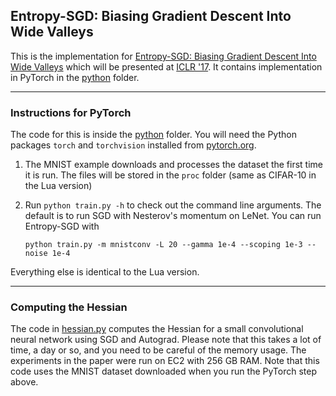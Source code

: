 ## Entropy-SGD: Biasing Gradient Descent Into Wide Valleys

This is the implementation for [Entropy-SGD: Biasing Gradient Descent Into Wide Valleys](https://arxiv.org/abs/1611.01838) which will be presented at [ICLR '17](http://iclr.cc). It contains implementation in PyTorch in the [python](python) folder.

-----------------------------

### Instructions for PyTorch

The code for this is inside the [python](python) folder. You will need the Python packages `torch` and `torchvision` installed from [pytorch.org](pytorch.org).

1. The MNIST example downloads and processes the dataset the first time it is run. The files will be stored in the `proc` folder (same as CIFAR-10 in the Lua version)

2. Run ``python train.py -h`` to check out the command line arguments. The default is to run SGD with Nesterov's momentum on LeNet. You can run Entropy-SGD with
   ```
   python train.py -m mnistconv -L 20 --gamma 1e-4 --scoping 1e-3 --noise 1e-4
   ```
Everything else is identical to the Lua version.

-----------------------------

### Computing the Hessian

The code in [hessian.py](python/hessian.py) computes the Hessian for a small convolutional neural network using SGD and Autograd. Please note that this takes a lot of time, a day or so, and you need to be careful of the memory usage. The experiments in the paper were run on EC2 with 256 GB RAM. Note that this code uses the MNIST dataset downloaded when you run the PyTorch step above.
